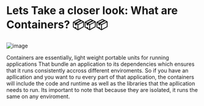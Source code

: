 # Lets Take a closer look: What are Containers? 📦📦📦
![image](https://github.com/user-attachments/assets/266ce576-72c0-4ffb-a8ae-e698d6d7e188)

Containers are essentially, light weight portable units for running applications That bundle an application
to its dependencies which ensures that it runs consistently accross different enviroments. So if you have an apllication and 
you want to ru every part of that application, the containers will include the code and runtime as well as the libraries that 
the apllication needs to run. Its important to note that because they are isolated, it runs the same on any enviroment.
